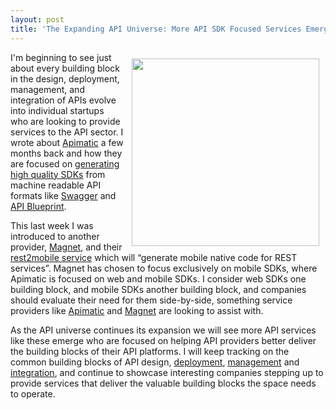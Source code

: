 ```yaml
---
layout: post
title: 'The Expanding API Universe: More API SDK Focused Services Emerge'
---
```

<p><a href="https://developer.magnet.com/"><img style="padding: 10px;" src="https://s3.amazonaws.com/kinlane-productions/magnet/magnet-rest2mobile.png" alt="" width="300" align="right" /></a>I'm beginning to see just about every building  block in the design, deployment, management, and integration of APIs evolve into individual startups who are looking to provide services to the API sector. I wrote about <a href="https://apimatic.io/">Apimatic</a> a few months back and how they are focused on <a href="http://apievangelist.com/2014/07/07/evolving-how-we-approach-the-api-lifecycle-with-apimatic/">generating high quality SDKs</a> from machine readable API formats like <a href="http://swagger.io/">Swagger</a> and <a href="http://apiblueprint.org/">API Blueprint</a>.</p>
<p>This last week I was introduced to another provider, <a href="https://magnet.com/">Magnet</a>, and their <a href="https://developer.magnet.com/">rest2mobile service</a> which will &ldquo;generate mobile native code for REST services&rdquo;.  Magnet has chosen to focus exclusively on mobile SDKs, where Apimatic is focused on web and mobile SDKs. I consider web SDKs one building block, and mobile SDKs another building block, and companies should evaluate their need for them side-by-side, something service providers like <a href="https://apimatic.io/">Apimatic</a> and <a href="https://magnet.com/">Magnet</a> are looking to assist with.</p>
<p>As the API universe continues its expansion we will see more API services like these emerge who are focused on helping API providers better deliver the building blocks of their API platforms. I will keep tracking on the common building blocks of API design, <a href="http://deployment.apievangelist.com">deployment</a>, <a href="http://management.apievangelist.com">management</a> and <a href="http://integration.apievangelist.com">integration</a>, and continue to showcase interesting companies stepping up to provide services that deliver the valuable building blocks the space needs to operate.</p>